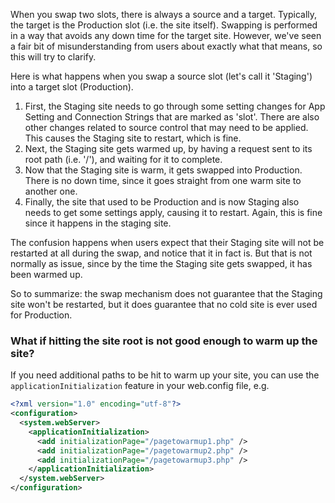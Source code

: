 When you swap two slots, there is always a source and a target. Typically, the target is the Production slot (i.e. the site itself). Swapping is performed in a way that avoids any down time for the target site. However, we've seen a fair bit of misunderstanding from users about exactly what that means, so this will try to clarify.

Here is what happens when you swap a source slot (let's call it 'Staging') into a target slot (Production).

1. First, the Staging site needs to go through some setting changes for App Setting and Connection Strings that are marked as 'slot'. There are also other changes related to source control that may need to be applied. This causes the Staging site to restart, which is fine.
1. Next, the Staging site gets warmed up, by having a request sent to its root path (i.e. '/'), and waiting for it to complete.
1. Now that the Staging site is warm, it gets swapped into Production. There is no down time, since it goes straight from one warm site to another one.
1. Finally, the site that used to be Production and is now Staging also needs to get some settings apply, causing it to restart. Again, this is fine since it happens in the staging site.

The confusion happens when users expect that their Staging site will not be restarted at all during the swap, and notice that it in fact is. But that is not normally as issue, since by the time the Staging site gets swapped, it has been warmed up.

So to summarize: the swap mechanism does not guarantee that the Staging site won't be restarted, but it does guarantee that no cold site is ever used for Production.

### What if hitting the site root is not good enough to warm up the site?

If you need additional paths to be hit to warm up your site, you can use the `applicationInitialization` feature in your web.config file, e.g.

```xml
<?xml version="1.0" encoding="utf-8"?>
<configuration>
  <system.webServer>
    <applicationInitialization>
      <add initializationPage="/pagetowarmup1.php" />
      <add initializationPage="/pagetowarmup2.php" />
      <add initializationPage="/pagetowarmup3.php" />
    </applicationInitialization>
  </system.webServer>
</configuration>
```